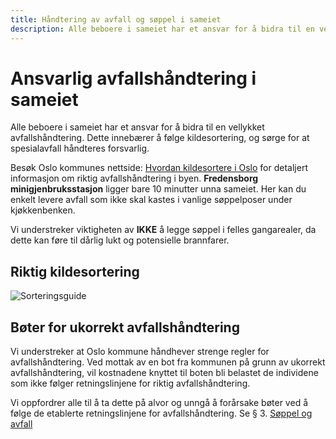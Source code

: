 ```yaml
---
title: Håndtering av avfall og søppel i sameiet
description: Alle beboere i sameiet har et ansvar for å bidra til en vellykket avfallshåndtering. Dette innebærer å følge kildesortering, og sørge for at spesialavfall håndteres forsvarlig
---
```


# Ansvarlig avfallshåndtering i sameiet

Alle beboere i sameiet har et ansvar for å bidra til en vellykket avfallshåndtering. Dette innebærer å følge kildesortering, og sørge for at spesialavfall håndteres forsvarlig.

Besøk Oslo kommunes nettside: [Hvordan kildesortere i Oslo](https://www.oslo.kommune.no/avfall-og-gjenvinning/hvordan-kildesortere-i-oslo/) for detaljert informasjon om riktig avfallshåndtering i byen. **Fredensborg minigjenbruksstasjon** ligger bare 10 minutter unna sameiet. Her kan du enkelt levere avfall som ikke skal kastes i vanlige søppelposer under kjøkkenbenken.

Vi understreker viktigheten av **IKKE** å legge søppel i felles gangarealer, da dette kan føre til dårlig lukt og potensielle brannfarer.

## Riktig kildesortering

![Sorteringsguide](/media/sorteringsguide.webp "Sorteringsguide")

## Bøter for ukorrekt avfallshåndtering

Vi understreker at Oslo kommune håndhever strenge regler for avfallshåndtering. Ved mottak av en bot fra kommunen på grunn av ukorrekt avfallshåndtering, vil kostnadene knyttet til boten bli belastet de individene som ikke følger retningslinjene for riktig avfallshåndtering.

Vi oppfordrer alle til å ta dette på alvor og unngå å forårsake bøter ved å følge de etablerte retningslinjene for avfallshåndtering. Se § 3. [Søppel og avfall](./husordensregler#§-3-søppel-og-avfall)
